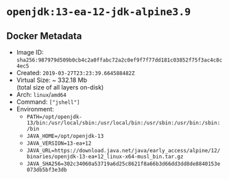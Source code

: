 # `openjdk:13-ea-12-jdk-alpine3.9`

## Docker Metadata

- Image ID: `sha256:987979d509b0cb4c2a0ffabc72a2c0ef9f7f77dd181c03852f75f3ac4c8c4ec5`
- Created: `2019-03-27T23:23:39.664588482Z`
- Virtual Size: ~ 332.18 Mb  
  (total size of all layers on-disk)
- Arch: `linux`/`amd64`
- Command: `["jshell"]`
- Environment:
  - `PATH=/opt/openjdk-13/bin:/usr/local/sbin:/usr/local/bin:/usr/sbin:/usr/bin:/sbin:/bin`
  - `JAVA_HOME=/opt/openjdk-13`
  - `JAVA_VERSION=13-ea+12`
  - `JAVA_URL=https://download.java.net/java/early_access/alpine/12/binaries/openjdk-13-ea+12_linux-x64-musl_bin.tar.gz`
  - `JAVA_SHA256=302c34060a53719a6d25c8621f8a66b3d66dd3dd8de8840153e073db5bf3e3db`

